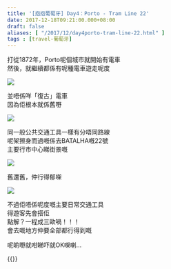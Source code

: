 ```yaml
---
title: '[抱抱葡萄牙] Day4：Porto - Tram Line 22'
date: 2017-12-18T09:21:00.000+08:00
draft: false
aliases: [ "/2017/12/day4porto-tram-line-22.html" ]
tags : [travel-葡萄牙]
---
```


打從1872年，Porto呢個城市就開始有電車  
然後，就繼續都係有呢種電車遊走呢度  

![](/images/portugal4d1.jpg)

並唔係咩「復古」電車  
因為佢根本就係舊嘢  

![](/images/portugal4d2.jpg)

同一般公共交通工具一樣有分唔同路線  
呢架擦身而過嘅係去BATALHA嘅22號  
主要行市中心睇街景嘅  

![](/images/portugal4d.jpg)

舊還舊，仲行得郁㗎  

![](/images/portugal4d3.jpg)

不過佢唔係呢度嘅主要日常交通工具  
得遊客先會搭佢  
點解？一程成三歐喎！！！  
會去嘅地方仲要全部都行得到嘅  
  
呢啲嘢就咁睇吓就OK㗎喇...  
  
  

{{<portugal>}}  
